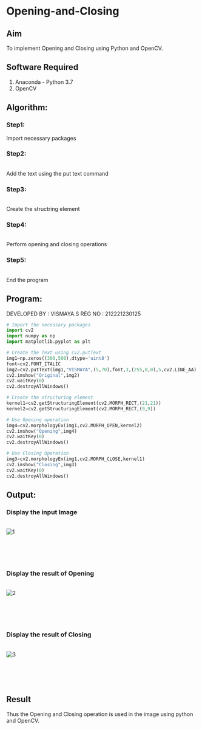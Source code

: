 # Opening-and-Closing

## Aim
To implement Opening and Closing using Python and OpenCV.

## Software Required
1. Anaconda - Python 3.7
2. OpenCV
## Algorithm:
### Step1: 
Import necessary packages
<br>


### Step2:
<br> Add the text using the put text command

### Step3:
<br> Create the structring element

### Step4:
<br> Perform opening and closing operations

### Step5:
<br> End the program

 
## Program:

DEVELOPED BY : VISMAYA.S
REG NO : 212221230125
``` Python
# Import the necessary packages
import cv2
import numpy as np
import matplotlib.pyplot as plt

# Create the Text using cv2.putText
img1=np.zeros((300,500),dtype='uint8')
font=cv2.FONT_ITALIC
img2=cv2.putText(img1,"VISMAYA",(5,70),font,3,(255,0,0),5,cv2.LINE_AA)
cv2.imshow("Original",img2)
cv2.waitKey(0)
cv2.destroyAllWindows()

# Create the structuring element
kernel1=cv2.getStructuringElement(cv2.MORPH_RECT,(21,21))
kernel2=cv2.getStructuringElement(cv2.MORPH_RECT,(9,9))

# Use Opening operation
img4=cv2.morphologyEx(img1,cv2.MORPH_OPEN,kernel2)
cv2.imshow("Opening",img4)
cv2.waitKey(0)
cv2.destroyAllWindows()

# Use Closing Operation
img3=cv2.morphologyEx(img1,cv2.MORPH_CLOSE,kernel1)
cv2.imshow("Closing",img3)
cv2.waitKey(0)
cv2.destroyAllWindows()

```
## Output:

### Display the input Image
<br>![1](https://github.com/VismayaNair/Opening-and-Closing/assets/93427210/4600c31e-5a30-4f5b-805a-463d6b5fe708)
<br>
<br>
<br>
<br>
<br>

### Display the result of Opening
<br>![2](https://github.com/VismayaNair/Opening-and-Closing/assets/93427210/62a1be37-5313-4b95-8205-64c88606e604)
<br>
<br>
<br>
<br>
<br>

### Display the result of Closing
<br>![3](https://github.com/VismayaNair/Opening-and-Closing/assets/93427210/4e0a3939-33ca-4641-bbd6-e50526739984)
<br>
<br>
<br>
<br>
<br>

## Result
Thus the Opening and Closing operation is used in the image using python and OpenCV.
